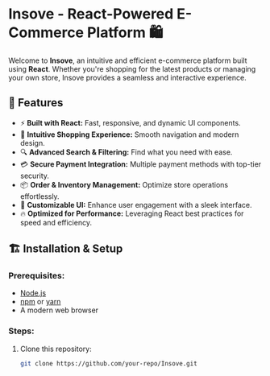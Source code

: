 # Insove - React-Powered E-Commerce Platform 🛍️

Welcome to **Insove**, an intuitive and efficient e-commerce platform built using **React**. Whether you're shopping for the latest products or managing your own store, Insove provides a seamless and interactive experience.

## 🚀 Features
- ⚡ **Built with React:** Fast, responsive, and dynamic UI components.
- 🛒 **Intuitive Shopping Experience:** Smooth navigation and modern design.
- 🔍 **Advanced Search & Filtering:** Find what you need with ease.
- 💳 **Secure Payment Integration:** Multiple payment methods with top-tier security.
- 📦 **Order & Inventory Management:** Optimize store operations effortlessly.
- 🎨 **Customizable UI:** Enhance user engagement with a sleek interface.
- 🔥 **Optimized for Performance:** Leveraging React best practices for speed and efficiency.

## 🏗️ Installation & Setup
### Prerequisites:
- [Node.js](https://nodejs.org/)
- [npm](https://www.npmjs.com/) or [yarn](https://yarnpkg.com/)
- A modern web browser

### Steps:
1. Clone this repository:
   ```bash
   git clone https://github.com/your-repo/Insove.git
